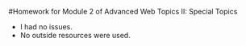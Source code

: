 #Homework for Module 2 of Advanced Web Topics II: Special Topics
- I had no issues.
- No outside resources were used.
